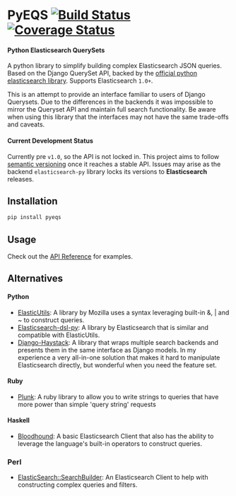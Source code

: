 # PyEQS [![Build Status](https://travis-ci.org/Yipit/pyeqs.svg?branch=master)](https://travis-ci.org/Yipit/pyeqs) [![Coverage Status](https://coveralls.io/repos/Yipit/pyeqs/badge.png)](https://coveralls.io/r/Yipit/pyeqs)

#### Python Elasticsearch QuerySets

A python library to simplify building complex Elasticsearch JSON queries.  Based on the Django QuerySet API, backed by the [official python elasticsearch library](https://github.com/elasticsearch/elasticsearch-py).  Supports Elasticsearch `1.0+`.

This is an attempt to provide an interface familiar to users of Django Querysets.  Due to the differences in the backends it was impossible to mirror the Queryset API and maintain full search functionality.  Be aware when using this library that the interfaces may not have the same trade-offs and caveats.

#### Current Development Status

Currently pre `v1.0`, so the API is not locked in.  This project aims to follow [semantic versioning](http://semver.org/) once it reaches a stable API.  Issues may arise as the backend `elasticsearch-py` library locks its versions to **Elasticsearch** releases.

## Installation

```bash
pip install pyeqs
```

## Usage

Check out the [API Reference](https://github.com/Yipit/pyeqs/blob/master/API_REFERENCE.md) for examples.

## Alternatives

#### Python
* [ElasticUtils](http://elasticutils.readthedocs.org/en/latest/): A library by Mozilla uses a syntax leveraging built-in &, | and ~ to construct queries.
* [Elasticsearch-dsl-py](https://github.com/elasticsearch/elasticsearch-dsl-py): A library by Elasticsearch that is similar and compatible with ElasticUtils.
* [Django-Haystack](https://github.com/toastdriven/django-haystack): A library that wraps multiple search backends and presents them in the same interface as Django models.  In my experience a very all-in-one solution that makes it hard to manipulate Elasticsearch directly, but wonderful when you need the feature set.

#### Ruby
* [Plunk](https://github.com/elbii/plunk): A ruby library to allow you to write strings to queries that have more power than simple 'query string' requests

#### Haskell
* [Bloodhound](https://github.com/bitemyapp/bloodhound/): A basic Elasticsearch Client that also has the ability to leverage the language's built-in operators to construct queries.

### Perl
* [ElasticSearch::SearchBuilder](https://metacpan.org/pod/ElasticSearch::SearchBuilder): An Elasticsearch Client to help with constructing complex queries and filters.
